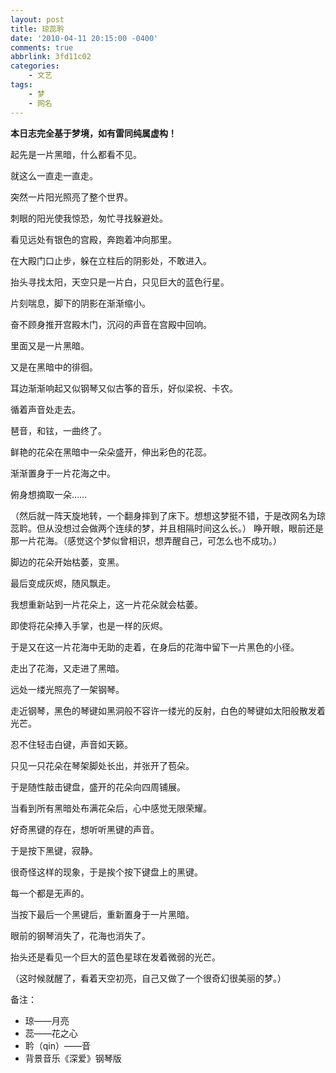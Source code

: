 ```yaml
---
layout: post
title: 琼蕊耹
date: '2010-04-11 20:15:00 -0400'
comments: true
abbrlink: 3fd11c02
categories:
	- 文艺
tags:
	- 梦
	- 网名
---
```


**本日志完全基于梦境，如有雷同纯属虚构！**

起先是一片黑暗，什么都看不见。

就这么一直走一直走。

突然一片阳光照亮了整个世界。

刺眼的阳光使我惊恐，匆忙寻找躲避处。

看见远处有银色的宫殿，奔跑着冲向那里。

在大殿门口止步，躲在立柱后的阴影处，不敢进入。

抬头寻找太阳，天空只是一片白，只见巨大的蓝色行星。

片刻喘息，脚下的阴影在渐渐缩小。

奋不顾身推开宫殿木门，沉闷的声音在宫殿中回响。

里面又是一片黑暗。

又是在黑暗中的徘徊。

耳边渐渐响起又似钢琴又似古筝的音乐，好似梁祝、卡农。

循着声音处走去。

琶音，和铉，一曲终了。

鲜艳的花朵在黑暗中一朵朵盛开，伸出彩色的花蕊。

渐渐置身于一片花海之中。

俯身想摘取一朵……

（然后就一阵天旋地转，一个翻身摔到了床下。想想这梦挺不错，于是改网名为琼蕊耹。但从没想过会做两个连续的梦，并且相隔时间这么长。）
睁开眼，眼前还是那一片花海。（感觉这个梦似曾相识，想弄醒自己，可怎么也不成功。）

脚边的花朵开始枯萎，变黑。

最后变成灰烬，随风飘走。

我想重新站到一片花朵上，这一片花朵就会枯萎。

即使将花朵捧入手掌，也是一样的灰烬。

于是又在这一片花海中无助的走着，在身后的花海中留下一片黑色的小径。

走出了花海，又走进了黑暗。

远处一缕光照亮了一架钢琴。

走近钢琴，黑色的琴键如黑洞般不容许一缕光的反射，白色的琴键如太阳般散发着光芒。

忍不住轻击白键，声音如天籁。

只见一只花朵在琴架脚处长出，并张开了苞朵。

于是随性敲击键盘，盛开的花朵向四周铺展。

当看到所有黑暗处布满花朵后，心中感觉无限荣耀。

好奇黑键的存在，想听听黑键的声音。

于是按下黑键，寂静。

很奇怪这样的现象，于是挨个按下键盘上的黑键。

每一个都是无声的。

当按下最后一个黑键后，重新置身于一片黑暗。

眼前的钢琴消失了，花海也消失了。

抬头还是看见一个巨大的蓝色星球在发着微弱的光芒。

（这时候就醒了，看着天空初亮，自己又做了一个很奇幻很美丽的梦。）


备注：

* 琼——月亮
* 蕊——花之心
* 耹（qin）——音
* 背景音乐《深爱》钢琴版
